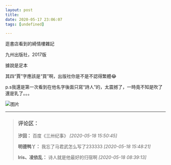 ```yaml
---
layout: post
title: 
date: 2020-05-17 23:06:07
tags: [undefined]

---
```

逛書店看到的綺情樓雜記

九州出版社，2017版

據說是足本

其四“賈”字應該是“買”啊，出版社你是不是不認得繁體😂

p.s我還是第一次看到在他名字後面只寫“詩人”的，太震撼了，一時竟不知是吹了還是乳了。。。


![图片](./img/YnZvamxBaTlBYW9INThzbmtQT09YeTU2UUE2eXhMQlNBYm84Yk1zMXNnWVlkc0s1Tm1ZK2JBPT0.jpg)


---
> ### 评论区：
>**汐回：** 百度《三卅纪事》  *[2020-05-18 15:50:45]*
>
>**明德鸭丫：** 我忘了马君武怎么写了233333  *[2020-05-18 15:48:21]*
>
>**Iris、凌依乱：** 诗人就是他最好的归宿啊  *[2020-05-18 08:39:13]*
>
>